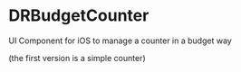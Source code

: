 # DRBudgetCounter
UI Component for iOS to manage a counter in a budget way

(the first version is a simple counter)
